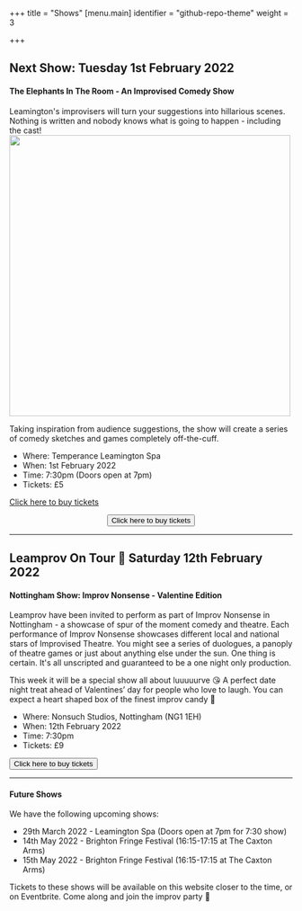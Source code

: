 +++
title = "Shows"
[menu.main]
identifier = "github-repo-theme"
weight = 3

+++
## Next Show: Tuesday 1st February 2022

#### The Elephants In The Room - An Improvised Comedy Show

Leamington's improvisers will turn your suggestions into hillarious scenes. Nothing is written and nobody knows what is going to happen - including the cast!<img src="/uploads/06-09-21-26.jpg" width=500px>

Taking inspiration from audience suggestions, the show will create a series of comedy sketches and games completely off-the-cuff.

* Where: Temperance Leamington Spa
* When: 1st February 2022
* Time: 7:30pm (Doors open at 7pm)
* Tickets: £5

<!-- Buy ticket button below which is a 'live' button --> <!-- Noscript content for added SEO -->
<noscript><a href="https://www.eventbrite.co.uk/e/leamprov-the-elephant-in-the-room-an-improvised-comedy-show-tickets-224273617427" rel="noopener noreferrer" target="_blank">Click here to buy tickets</a></noscript>
<!-- You can customise this button any way you like -->
<center>
<button id="eventbrite-widget-modal-trigger-224273617427" type="button">Click here to buy tickets</button>
</center>
<script src="https://www.eventbrite.co.uk/static/widgets/eb_widgets.js"></script>

<script type="text/javascript">
    var exampleCallback = function() {
        console.log('Order complete!');
    };

    window.EBWidgets.createWidget({
        widgetType: 'checkout',
        eventId: '224273617427',
        modal: true,
        modalTriggerElementId: 'eventbrite-widget-modal-trigger-224273617427',
        onOrderComplete: exampleCallback
    });
</script>
<!-- End buy ticket button -->

***

## Leamprov On Tour 🚌 Saturday 12th February 2022
#### Nottingham Show: Improv Nonsense - Valentine Edition

Leamprov have been invited to perform as part of Improv Nonsense in Nottingham - a showcase of spur of the moment comedy and theatre. Each performance of Improv Nonsense showcases different local and national stars of Improvised Theatre. You might see a series of duologues, a panoply of theatre games or just about anything else under the sun. One thing is certain. It's all unscripted and guaranteed to be a one night only production.

This week it will be a special show all about luuuuurve 😘 A perfect date night treat ahead of Valentines’ day for people who love to laugh. You can expect a heart shaped box of the finest improv candy 💖

* Where: Nonsuch Studios, Nottingham (NG1 1EH)
* When: 12th February 2022
* Time: 7:30pm 
* Tickets: £9
 
<form action="https://nonsuchstudios.online.red61.co.uk/event/419:277/">
    <button type="submit">Click here to buy tickets</button>
</form>

***

#### Future Shows

We have the following upcoming shows:

* 29th March 2022 - Leamington Spa (Doors open at 7pm for 7:30 show)
* 14th May 2022 - Brighton Fringe Festival (16:15-17:15 at The Caxton Arms)
* 15th May 2022 - Brighton Fringe Festival (16:15-17:15 at The Caxton Arms)

Tickets to these shows will be available on this website closer to the time, or on Eventbrite. Come along and join the improv party 🎉

